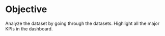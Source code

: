# Objective
Analyze the dataset by going through the datasets. Highlight all the major KPIs in the dashboard.

